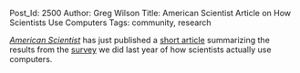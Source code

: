 Post_Id: 2500
Author: Greg Wilson
Title: American Scientist Article on How Scientists Use Computers
Tags: community, research

<p><a href="http://www.americanscientist.org/"><em>American Scientist</em></a> has just published a <a href="http://www.americanscientist.org/issues/pub/2009/5/how-do-scientists-really-use-computers">short article</a> summarizing the results from the <a href="http://pyre.third-bit.com/blog/archives/1764.html">survey</a> we did last year of how scientists actually use computers.</p>
